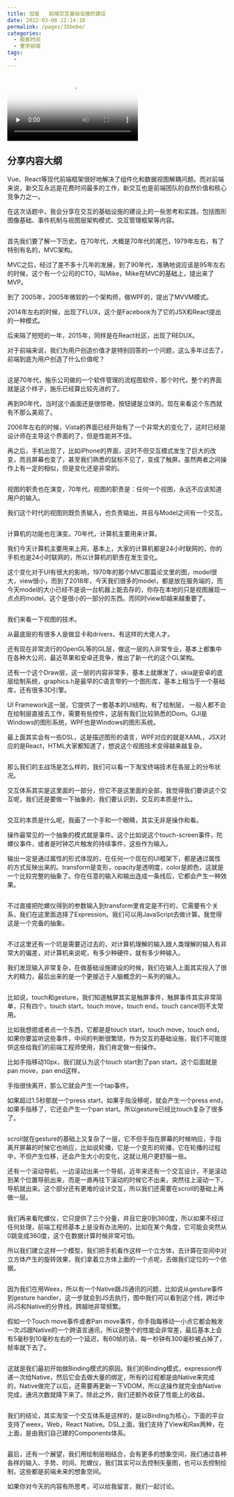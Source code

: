 ```yaml
---
title: 加餐 _ 前端交互基础设施的建设
date: 2022-03-08 22:14:18
permalink: /pages/35bebe/
categories:
  - 极客时间
  - 重学前端
tags:
  - 
---
```

<p><video poster="https://media001.geekbang.org/60dcf2f17b154a228f48c05c2d7b0b99/snapshots/178ef805a9fa4b94910b2b962681b413-00005.jpg" preload="none" controls=""><source src="https://media001.geekbang.org/customerTrans/fe4a99b62946f2c31c2095c167b26f9c/489cf0ee-16d14083228-0000-0000-01d-dbacd.mp4" type="video/mp4"><source src="https://media001.geekbang.org/ade06cd034114f7dacdd5c1dfa3e3d1f/5413348c5d2d42ccbea0164ef4e4723a-73dd7e79d80ed8012040a27ae1dd242d-sd.m3u8" type="application/x-mpegURL"></video></p><h2>分享内容大纲</h2><p>Vue、React等现代前端框架很好地解决了组件化和数据视图解耦问题。而对前端来说，新交互永远是花费时间最多的工作，新交互也是前端团队的自然价值和核心竞争力之一。</p><p>在这次话题中，我会分享在交互的基础设施的建设上的一些思考和实践，包括图形图像基础、事件机制与视图层架构模式、交互管理框架等内容。</p><p><img src="https://static001.geekbang.org/resource/image/79/1c/7917180b45e4d591bf3aaaada17c911c.jpg" alt=""></p><p>首先我们要了解一下历史。在70年代，大概是70年代的尾巴，1979年左右，有了特别有名的，MVC架构。</p><p>MVC之后，经过了差不多十几年的发展，到了90年代，准确地说应该是95年左右的时候，这个有一个公司的CTO，叫Mike，Mike在MVC的基础上，提出来了MVP。</p><p>到了 2005年，2005年微软的一个架构师，做WPF的，提出了MVVM模式。</p><p>2014年左右的时候，出现了FLUX，这个是Facebook为了它的JSX和React提出的一种模式。</p><p>后来隔了短短的一年，2015年，同样是在React社区，出现了REDUX。</p><p>对于前端来说，我们为用户创造价值才是特别回答的一个问题，这么多年过去了，前端到底为用户创造了什么价值呢？</p><p><img src="https://static001.geekbang.org/resource/image/b4/35/b46a898e8a5bc31280f8754cdfe1ed35.jpg" alt=""></p><p>这是70年代，施乐公司做的一个软件管理的流程图软件，那个时代，整个的界面就是这个样子，施乐已经算比较先进的了。</p><!-- [[[read_end]]] --><p>再到90年代，当时这个画面还是很惊艳，按钮键是立体的。现在来看这个东西就有不那么美观了。</p><p>2006年左右的时候，Vista的界面已经开始有了一个非常大的变化了，这时已经是设计师在主导这个界面的了，但是性能并不佳。</p><p>再之后，手机出现了，比如iPhone的界面，这时不但交互模式发生了巨大的改变，而且屏幕也变了，甚至我们熟悉的鼠标不见了，变成了触屏。虽然两者之间操作上有一定的相似，但是变化还是非常的。</p><p><img src="https://static001.geekbang.org/resource/image/25/30/25648bd93fef8871c1eccc612f7f3530.jpg" alt=""></p><p>视图的职责也在演变，70年代，视图的职责是：任何一个视图，永远不应该知道用户的输入。</p><p>我们这个时代的视图则既负责输入，也负责输出，并且与Model之间有一个交互。</p><p><img src="https://static001.geekbang.org/resource/image/cb/ab/cb57a540ec3779002c7c31d0960005ab.jpg" alt=""></p><p>计算机的功能也在演变。70年代，计算机主要用来计算。</p><p>我们今天计算机主要用来上网，基本上，大家的计算机都是24小时联网的，你的手机也是24小时联网的，所以计算机的职责在发生变化。</p><p>这个变化对于UI有很大的影响，1970年的那个MVC那篇论文里的图，model很大，view很小，而到了2018年，今天我们很多的model，都是放在服务端的，而今天model的大小已经不是说一台机器上能去存的，你存在本地的只是视图展现一点点的model，这个是很小的一部分的东西。而同时view却越来越重要了。</p><p><img src="https://static001.geekbang.org/resource/image/62/0e/6287d6cb49f51c13b2ba89bd121cc30e.jpg" alt=""></p><p>我们来看一下视图的技术。</p><p>从最底层的有很多人是做显卡和drivers，有这样的大佬人才。</p><p>还有现在非常流行的OpenGL等的GL层，做这一层的人非常专业，基本上都集中在各种大公司，最近苹果和安卓还竞争，推出了新一代的这个GL架构。</p><p>还有一个这个Draw层，这一层的内容非常多，基本上就爆发了，skia是安卓的底层绘制系统，graphics.h是最早的C语言带的一个图形库，基本上相当于一个基础库，还有很多3D引擎。</p><p>UI Framework这一层，它提供了一套基本的UI结构，有了绘制层， 一般人都不会在绘制层直接去工作，需要有些控件，这层有我们比较熟悉的Dom。GJI是Windows的图形系统，WPF也是Windows的图形系统。</p><p>最上面其实会有一些DSL，这是描述图形的语言，WPF对应的就是XAML，JSX对应的是React，HTML大家都知道了，想说这个视图技术变得越来越复杂，</p><p><img src="https://static001.geekbang.org/resource/image/ae/20/ae5b0f0cb1e5e42370d97fa518307a20.jpg" alt=""></p><p>那么我们的主战场是怎么样的，我们可以看一下淘宝终端技术在各层上的分布状况。</p><p>交互体系其实是这里面的一部分，但它不是这里面的全部，我觉得我们要讲这个交互呢，我们还是要做一下抽象的，我们要认识到，交互的本质是什么。</p><p><img src="https://static001.geekbang.org/resource/image/7b/18/7b1cbcd358431b45ef23fc13f4732e18.jpg" alt=""></p><p>交互的本质是什么呢，我画了一个手和一个眼睛，其实无非是操作和看。</p><p>操作最常见的一个抽象的模式就是事件。这个比如说这个touch-screen事件，陀螺仪事件，或者是时钟芯片触发的持续事件，这些作为输入。</p><p>输出一定是通过属性的形式体现的，在任何一个现在的UI框架下，都是通过属性的方式反映出来的。transform是变形，opacity是透明度，color是颜色，这就是一个比较完整的抽象了。你在任意的输入和输出连成一条线后，它都会产生一种效果。</p><p><img src="https://static001.geekbang.org/resource/image/59/8e/597261cebd9e48d115f6c8ae2a9b098e.jpg" alt=""></p><p>不过直接把陀螺仪得到的参数输入到transform里肯定是不行的，它需要有个关系，我们在这里面选择了Expression。我们可以用JavaScript去做计算。我觉得这是一个完备的抽象。</p><p><img src="https://static001.geekbang.org/resource/image/cb/ee/cba8a0fac235bd1186a9a470b50564ee.jpg" alt=""></p><p>不过这里还有一个坑是需要迈过去的，对计算机理解的输入跟人类理解的输入有非常大的偏差，对计算机来说呢，有多少种硬件，就有多少种输入。</p><p>我们发现输入非常复杂，在做基础设施建设的时候，我们在输入上面其实投入了很大的精力，最后出来的是一个更接近于人脑概念的一系列的输入。</p><p><img src="https://static001.geekbang.org/resource/image/ff/95/ff41ffacad1377e0caf5a3890cf17f95.jpg" alt=""></p><p>比如说，touch和gesture，我们知道触屏其实是触屏事件，触屏事件其实非常简单，只有四个，touch start，touch  move，touch  end，touch cancel则不太常用。</p><p>比如我想摁或者点一个东西，它都是是touch start，touch  move，touch  end，如果你要监听这些事件，中间的判断很繁琐，作为交互的基础设施，我们不可能提供这些给我们的前端工程师使用，我们肯定做一些操作。</p><p>比如手指移动10px，我们就认为这个touch  start到了pan  start，这个后面就是pan  move，pan  end这样，</p><p>手指很快离开，那么它就会产生一个tap事件。</p><p>如果超过1.5秒那就一个press start，如果手指没移呢，就会产生一个press end，如果手指移了，它还会产生一个pan start。所以gesture已经比touch复杂了很多了。</p><p><img src="https://static001.geekbang.org/resource/image/0e/f6/0edd194d6926619cf994444f9b4b54f6.jpg" alt=""></p><p>scroll就在gesture的基础上又复杂了一层，它不但手指在屏幕的时候响应，手指离开屏幕的时候它也响应，比如说轮播，它是一个变形的轮播，它在轮播的过程中，不但产生位移，还会产生大小的变化，这就让用户更舒服一些。</p><p>还有一个滚动导航，一边滚动出来一个导航，近年来还有一个交互设计，不是滚动到某个位置导航出来，而是一直再往下滚动的时候它不出来，突然往上滚动一下，导航就出来。这个部分还有更难的设计交互，所以我们还需要在scroll的基础上再做一层。</p><p><img src="https://static001.geekbang.org/resource/image/55/df/55553181bd8ff7feaebc7a5afda03cdf.jpg" alt=""></p><p>我们再来看陀螺仪，它只提供了三个分量，并且它是0到360度，所以如果不经过任何处理，前端工程师基本上是没有办法用的，比如在某个角度，它可能会突然从0跳变成360度，这个在数据计算时候非常可怕。</p><p>所以我们建立这样一个模型，我们把手机看作这样一个立方体，去计算在空间中对立方体产生的旋转效果，我们拿着立方体上面的一个点呢，去做我们定位的一个依据。</p><p><img src="https://static001.geekbang.org/resource/image/40/a6/406d0e28e45424ad7a5f7f55b0def8a6.jpg" alt=""></p><p>因为我们在用Weex，所以有一个Native跟JS通讯的问题，比如说从gesture事件到gesture handler，这一步就会到JS去执行，图中我们可以看到这个线，跨过中间JS和Native的分界线，跨越地非常频繁。</p><p>假如一个Touch  move事件或者Pan  move事件，你手指每移动一小点它都会触发一次JS跟Native的一个跨语言通讯，所以说整个的性能会非常差，最后基本上会有5毫秒到10毫秒左右的一个延迟，有60帧的话，每一秒钟有300毫秒被占掉了，帧率就下去了。</p><p><img src="https://static001.geekbang.org/resource/image/ce/66/cec057f7bc548c01e0ef3bafa6975766.jpg" alt=""></p><p>这就是我们最初开始做Binding模式的原因。我们的Binding模式，expression传递一次给Native，然后它会去做大量的绑定，所有的过程都是由Native来完成的，Native做完了以后，还需要再更新一下VDOM，所以这操作就完全由Native完成，通讯次数就降下来了。除此之外，我们还额外收获了性能上的收益。</p><p><img src="https://static001.geekbang.org/resource/image/3f/c5/3f1c0f0a6313fac231e3328e0a07f7c5.jpg" alt=""></p><p>我们的结论，其实淘宝一个交互体系是这样的，是以Binding为核心，下面的平台支持了weex，Web，React Native。DSL上面，我们支持了View和Rax两种，在上面，是由我们自己建的Components体系。</p><p><img src="https://static001.geekbang.org/resource/image/c2/92/c25d8385b4fba22294bbab5e30b95a92.jpg" alt=""></p><p>最后，还有一个展望，我们用绘制层相结合，会有更多的想象空间，我们通过各种各样的输入、手势、时间、陀螺仪，我们其实可以去控制矢量图，也可以去控制绘制，这些都是前端未来的想象空间。</p><p>如果你对今天的内容有所思考，可以给我留言，我们一起讨论。</p>